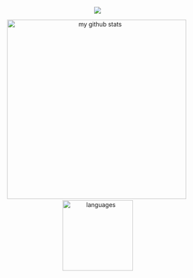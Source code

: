 <p align="center">
    <img src="https://github-profile-trophy.vercel.app/?username=chenxuanzong&column=6&theme=onedark"/>
</p>


<p align="center">
<img src="https://github-readme-stats.vercel.app/api?username=chenxuanzong&show_icons=true&theme=tokyonight" alt="my github stats" width="420"/>&nbsp;<img src="https://github-readme-stats.vercel.app/api/top-langs/?username=chenxuanzong&layout=compact&theme=tokyonight" alt="languages" height="165">
</p>
